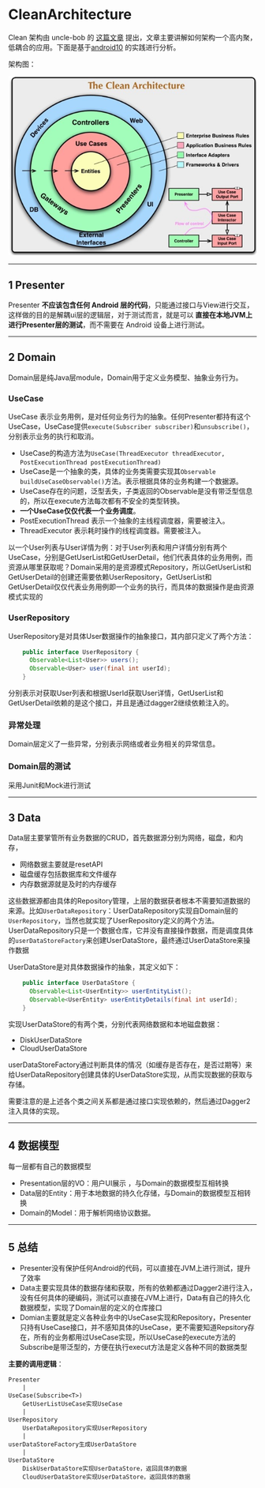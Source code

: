 # CleanArchitecture

Clean 架构由 uncle-bob 的 [这篇文章](https://8thlight.com/blog/uncle-bob/2012/08/13/the-clean-architecture.html) 提出，文章主要讲解如何架构一个高内聚，低耦合的应用。下面是基于[android10](https://github.com/android10/Android-CleanArchitecture) 的实践进行分析。

架构图：

![clean_architecture](index_files/clean_architecture.jpg)

---
## 1 Presenter

Presenter **不应该包含任何 Android 层的代码**，只能通过接口与View进行交互，这样做的目的是解耦ui层的逻辑层，对于测试而言，就是可以 **直接在本地JVM上进行Presenter层的测试**，而不需要在 Android 设备上进行测试。

---
## 2 Domain

Domain层是纯Java层module，Domain用于定义业务模型、抽象业务行为。

### UseCase

UseCase 表示业务用例，是对任何业务行为的抽象。任何Presenter都持有这个UseCase，UseCase提供`execute(Subscriber subscriber)`和`unsubscribe()`，分别表示业务的执行和取消。

- UseCase的构造方法为`UseCase(ThreadExecutor threadExecutor, PostExecutionThread postExecutionThread)`
- UseCase是一个抽象的类，具体的业务类需要实现其`Observable buildUseCaseObservable()`方法。表示根据具体的业务构建一个数据源。
- UseCase存在的问题，泛型丢失，子类返回的Observable是没有带泛型信息的，所以在execute方法每次都有不安全的类型转换。
- **一个UseCase仅仅代表一个业务调度**。
- PostExecutionThread 表示一个抽象的主线程调度器，需要被注入。
- ThreadExecutor 表示耗时操作的线程调度器。需要被注入。

以一个User列表与User详情为例：对于User列表和用户详情分别有两个UseCase，分别是GetUserList和GetUserDetail，他们代表具体的业务用例，而资源从哪里获取呢？Domain采用的是资源模式Repository，所以GetUserList和GetUserDetail的创建还需要依赖UserRepository，GetUserList和GetUserDetail仅仅代表业务用例即一个业务的执行，而具体的数据操作是由资源模式实现的

### UserRepository

UserRepository是对具体User数据操作的抽象接口，其内部只定义了两个方法：

```java
    public interface UserRepository {
      Observable<List<User>> users();
      Observable<User> user(final int userId);
    }
```

分别表示对获取User列表和根据UserId获取User详情，GetUserList和GetUserDetail依赖的是这个接口，并且是通过dagger2继续依赖注入的。

### 异常处理

Domain层定义了一些异常，分别表示网络或者业务相关的异常信息。

### Domain层的测试

采用Junit和Mock进行测试

---
## 3 Data

Data层主要掌管所有业务数据的CRUD，首先数据源分别为网络，磁盘，和内存，

- 网络数据主要就是resetAPI
- 磁盘缓存包括数据库和文件缓存
- 内存数据源就是及时的内存缓存

这些数据源都由具体的Repository管理，上层的数据获者根本不需要知道数据的来源。比如`UserDataRepository`：UserDataRepository实现自Domain层的`UserRepository`，当然也就实现了UserRepository定义的两个方法。UserDataRepository只是一个数据仓库，它并没有直接操作数据，而是调度具体的`userDataStoreFactory`来创建UserDataStore，最终通过UserDataStore来操作数据

UserDataStore是对具体数据操作的抽象，其定义如下：

```java
    public interface UserDataStore {
      Observable<List<UserEntity>> userEntityList();
      Observable<UserEntity> userEntityDetails(final int userId);
    }
```

实现UserDataStore的有两个类，分别代表网络数据和本地磁盘数据：

- DiskUserDataStore
- CloudUserDataStore

userDataStoreFactory通过判断具体的情况（如缓存是否存在，是否过期等）来给UserDataRepository创建具体的UserDataStore实现，从而实现数据的获取与存储。

需要注意的是上述各个类之间关系都是通过接口实现依赖的，然后通过Dagger2注入具体的实现。

---
## 4 数据模型

每一层都有自己的数据模型

- Presentation层的VO：用户UI展示 ，与Domain的数据模型互相转换
- Data层的Entity：用于本地数据的持久化存储，与Domain的数据模型互相转换
- Domain的Model：用于解析网络协议数据。

---
## 5 总结

- Presenter没有保护任何Android的代码，可以直接在JVM上进行测试，提升了效率
- Data主要实现具体的数据存储和获取，所有的依赖都通过Dagger2进行注入，没有任何具体的硬编码，测试可以直接在JVM上进行，Data有自己的持久化数据模型，实现了Domain层的定义的仓库接口
- Domian主要就是定义各种业务中的UseCase实现和Repository，Presenter只持有UseCase接口，并不感知具体的UseCase，更不需要知道Repsitory存在，所有的业务都用过UseCase实现，所以UseCase的execute方法的Subscribe是带泛型的，方便在执行execut方法是定义各种不同的数据类型

**主要的调用逻辑**：

```log
Presenter
    |
UseCase(Subscribe<T>)
    GetUserListUseCase实现UseCase
    |
UserRepository
    UserDataRepository实现UserRepository
    |
userDataStoreFactory生成UserDataStore
    |
UserDataStore
    DiskUserDataStore实现UserDataStore，返回具体的数据
    CloudUserDataStore实现UserDataStore，返回具体的数据
```
